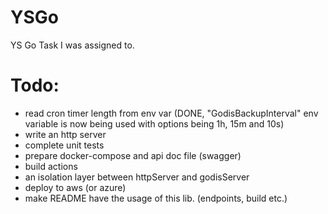 # YSGo
YS Go Task I was assigned to.

# Todo:

* read cron timer length from env var (DONE, "GodisBackupInterval" env variable is now being used with options being 1h, 15m and 10s)
* write an http server
* complete unit tests
* prepare docker-compose and api doc file (swagger)
* build actions
* an isolation layer between httpServer and godisServer
* deploy to aws (or azure)
* make README have the usage of this lib. (endpoints, build etc.)
